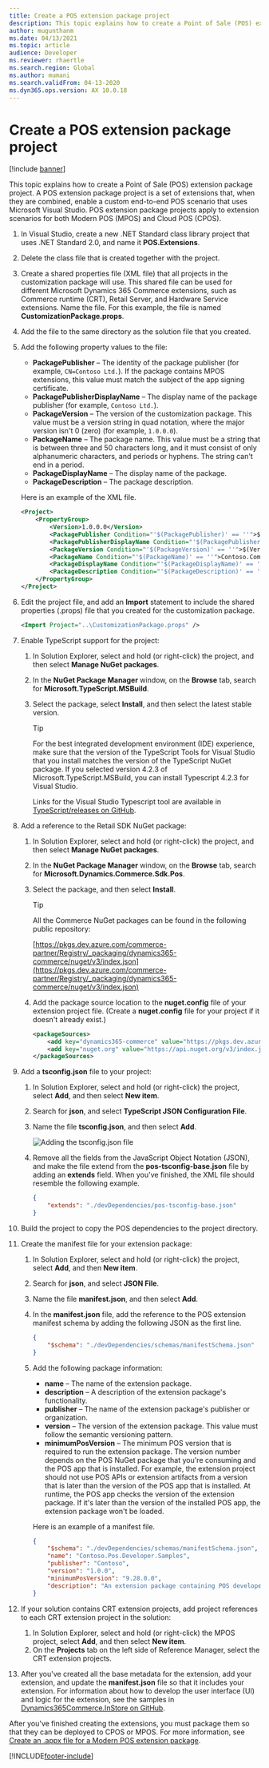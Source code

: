 ```yaml
---
title: Create a POS extension package project 
description: This topic explains how to create a Point of Sale (POS) extension package project.
author: mugunthanm
ms.date: 04/13/2021
ms.topic: article
audience: Developer
ms.reviewer: rhaertle
ms.search.region: Global
ms.author: mumani
ms.search.validFrom: 04-13-2020
ms.dyn365.ops.version: AX 10.0.18
---
```


# Create a POS extension package project

[!include [banner](../../includes/banner.md)]

This topic explains how to create a Point of Sale (POS) extension package project. A POS extension package project is a set of extensions that, when they are combined, enable a custom end-to-end POS scenario that uses Microsoft Visual Studio. POS extension package projects apply to extension scenarios for both Modern POS (MPOS) and Cloud POS (CPOS).

1. In Visual Studio, create a new .NET Standard class library project that uses .NET Standard 2.0, and name it **POS.Extensions**.
2. Delete the class file that is created together with the project.
3. Create a shared properties file (XML file) that all projects in the customization package will use. This shared file can be used for different Microsoft Dynamics 365 Commerce extensions, such as Commerce runtime (CRT), Retail Server, and Hardware Service extensions. Name the file. For this example, the file is named **CustomizationPackage.props**.
4. Add the file to the same directory as the solution file that you created.
5. Add the following property values to the file:

    + **PackagePublisher** – The identity of the package publisher (for example, `CN=Contoso Ltd.`). If the package contains MPOS extensions, this value must match the subject of the app signing certificate.
    + **PackagePublisherDisplayName** – The display name of the package publisher (for example, `Contoso Ltd.`).
    + **PackageVersion** – The version of the customization package. This value must be a version string in quad notation, where the major version isn't 0 (zero) (for example, `1.0.0.0`).
    + **PackageName** – The package name. This value must be a string that is between three and 50 characters long, and it must consist of only alphanumeric characters, and periods or hyphens. The string can't end in a period.
    + **PackageDisplayName** – The display name of the package.
    + **PackageDescription** – The package description.

    Here is an example of the XML file.

    ```xml
    <Project>
        <PropertyGroup>
            <Version>1.0.0.0</Version>
            <PackagePublisher Condition="'$(PackagePublisher)' == ''">$(Publisher)</PackagePublisher>
            <PackagePublisherDisplayName Condition="'$(PackagePublisherDisplayName)' == ''">$(PublisherDisplayName)</PackagePublisherDisplayName>
            <PackageVersion Condition="'$(PackageVersion)' == ''">$(Version)</PackageVersion>
            <PackageName Condition="'$(PackageName)' == ''">Contoso.Commerce</PackageName>
            <PackageDisplayName Condition="'$(PackageDisplayName)' == ''">Contoso POS Commerce Customization</PackageDisplayName>
            <PackageDescription Condition="'$(PackageDescription)' == ''">Contoso POS Commerce Customization</PackageDescription>
        </PropertyGroup>
    </Project>
    ```

6. Edit the project file, and add an **Import** statement to include the shared properties (.props) file that you created for the customization package.

    ```xml
    <Import Project="..\CustomizationPackage.props" />
    ```

7. Enable TypeScript support for the project:

    1. In Solution Explorer, select and hold (or right-click) the project, and then select **Manage NuGet packages**.
    2. In the **NuGet Package Manager** window, on the **Browse** tab, search for **Microsoft.TypeScript.MSBuild**.
    3. Select the package, select **Install**, and then select the latest stable version.

        > [!TIP]
        > For the best integrated development environment (IDE) experience, make sure that the version of the TypeScript Tools for Visual Studio that you install matches the version of the TypeScript NuGet package. If you selected version 4.2.3 of Microsoft.TypeScript.MSBuild, you can install Typescript 4.2.3 for Visual Studio.
        >
        > Links for the Visual Studio Typescript tool are available in [TypeScript/releases on GitHub](https://github.com/microsoft/TypeScript/releases).

8. Add a reference to the Retail SDK NuGet package:

    1. In Solution Explorer, select and hold (or right-click) the project, and then select **Manage NuGet packages**.
    2. In the **NuGet Package Manager** window, on the **Browse** tab, search for **Microsoft.Dynamics.Commerce.Sdk.Pos**.
    3. Select the package, and then select **Install**.

        > [!TIP]
        > All the Commerce NuGet packages can be found in the following public repository:
        >
        > [https://pkgs.dev.azure.com/commerce-partner/Registry/_packaging/dynamics365-commerce/nuget/v3/index.json](https://pkgs.dev.azure.com/commerce-partner/Registry/_packaging/dynamics365-commerce/nuget/v3/index.json)

    5. Add the package source location to the **nuget.config** file of your extension project file. (Create a **nuget.config** file for your project if it doesn't already exist.)

        ```xml
        <packageSources>
            <add key="dynamics365-commerce" value="https://pkgs.dev.azure.com/commerce-partner/Registry/_packaging/dynamics365-commerce/nuget/v3/index.json" />
            <add key="nuget.org" value="https://api.nuget.org/v3/index.json" />
        </packageSources>
        ```

9. Add a **tsconfig.json** file to your project:

    1. In Solution Explorer, select and hold (or right-click) the project, select **Add**, and then select **New item**.
    2. Search for **json**, and select **TypeScript JSON Configuration File**.
    3. Name the file **tsconfig.json**, and then select **Add**.

        ![Adding the tsconfig.json file](media/json-file.png)

    4. Remove all the fields from the JavaScript Object Notation (JSON), and make the file extend from the **pos-tsconfig-base.json** file by adding an **extends** field. When you've finished, the XML file should resemble the following example.

        ```JSON
        {
            "extends": "./devDependencies/pos-tsconfig-base.json"
        }
        ```

10. Build the project to copy the POS dependencies to the project directory.
11. Create the manifest file for your extension package:

    1. In Solution Explorer, select and hold (or right-click) the project, select **Add**, and then **New item**.
    2. Search for **json**, and select **JSON File**.
    3. Name the file **manifest.json**, and then select **Add**.
    4. In the **manifest.json** file, add the reference to the POS extension manifest schema by adding the following JSON as the first line.

        ```JSON
        {
            "$schema": "./devDependencies/schemas/manifestSchema.json"
        }
        ```

    5. Add the following package information:

        + **name** – The name of the extension package.
        + **description** – A description of the extension package's functionality.
        + **publisher** – The name of the extension package's publisher or organization.
        + **version** – The version of the extension package. This value must follow the semantic versioning pattern.
        + **minimumPosVersion** – The minimum POS version that is required to run the extension package. The version number depends on the POS NuGet package that you're consuming and the POS app that is installed. For example, the extension project should not use POS APIs or extension artifacts from a version that is later than the version of the POS app that is installed. At runtime, the POS app checks the version of the extension package. If it's later than the version of the installed POS app, the extension package won't be loaded.

        Here is an example of a manifest file.

        ```JSON
        {
            "$schema": "./devDependencies/schemas/manifestSchema.json",
            "name": "Contoso.Pos.Developer.Samples",
            "publisher": "Contoso",
            "version": "1.0.0",
            "minimumPosVersion": "9.28.0.0",
            "description": "An extension package containing POS developer samples to showcase various types of POS extensions.",
        }
        ```

12. If your solution contains CRT extension projects, add project references to each CRT extension project in the solution:

    1. In Solution Explorer, select and hold (or right-click) the MPOS project, select **Add**, and then select **New item**.
    2. On the **Projects** tab on the left side of Reference Manager, select the CRT extension projects.

13. After you've created all the base metadata for the extension, add your extension, and update the **manifest.json** file so that it includes your extension. For information about how to develop the user interface (UI) and logic for the extension, see the samples in [Dynamics365Commerce.InStore on GitHub](https://github.com/microsoft/Dynamics365Commerce.InStore/tree/release/9.28/src/PosSample/Pos.Extension).

After you've finished creating the extensions, you must package them so that they can be deployed to CPOS or MPOS. For more information, see [Create an .appx file for a Modern POS extension package](create-pos-extension-appx.md).

[!INCLUDE[footer-include](../../../includes/footer-banner.md)]
